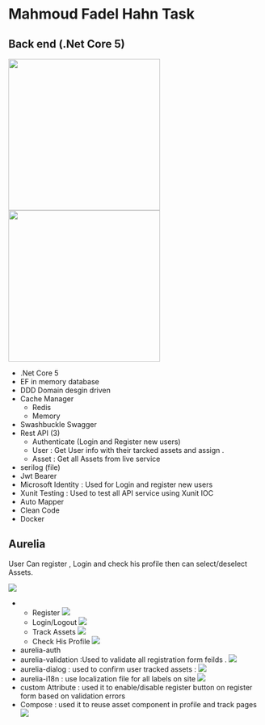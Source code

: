# Mahmoud Fadel Hahn Task
<div>
                <h2>Back end (.Net Core 5)</h2>   
                <img width="300px" src="https://user-images.githubusercontent.com/6877794/142911699-323a7c68-bd94-421c-85b0-b1c1392d2209.png">
                <img width="300px" src="https://user-images.githubusercontent.com/6877794/142931520-0e44992c-2ef2-4d1d-9d92-1345afb74220.png">
              </div>
              <ul class="list-group">
                <li class="list-group-item">.Net Core 5</li>
                <li class="list-group-item">EF in memory database</li>
                <li class="list-group-item">DDD Domain desgin driven</li>
                <li class="list-group-item"> Cache Manager
                  <ul>
                    <li> Redis
                    </li>
                    <li> Memory
                    </li>
                  </ul>
                </li>
                <li class="list-group-item">Swashbuckle Swagger</li>
                <li class="list-group-item">Rest API (3)
                  <ul class="list-group">
                    <li class="list-group-item">Authenticate (Login and Register new users) </li>
                    <li class="list-group-item">User : Get User info with their tarcked assets and assign . </li>
                    <li class="list-group-item">Asset : Get all Assets from live service </li>
                  </ul>
                </li>
                <li class="list-group-item">serilog (file) </li>
                <li class="list-group-item">Jwt Bearer </li>
                <li class="list-group-item">Microsoft Identity : Used for Login and register new users</li>
                <li class="list-group-item">Xunit Testing : Used to test all API service using Xunit IOC</li>
                <li class="list-group-item">Auto Mapper</li>
                <li class="list-group-item">Clean Code</li>
                <li class="list-group-item">Docker</li>
              </ul>
              <div>  
            <h2> Aurelia</h2>            
            <p>User Can register , Login and check his profile then can select/deselect Assets.</p>
            <img src="https://user-images.githubusercontent.com/6877794/142912799-7edf5abc-20da-427b-bdb1-a04b0ba6ca60.png" />
            </div>
<ul class="list-group">
              <li>
                <ul>
                  <li>Register <img  src="https://user-images.githubusercontent.com/6877794/142933649-51f582fe-9e9b-42d5-be3c-c9de4e8e24a4.png" />                  
</li>
                  <li>Login/Logout 
                    <img  src="https://user-images.githubusercontent.com/6877794/142933472-13faf580-91af-4ecc-98a3-7f2cb112904a.png" />                    
 </li>
                  <li>Track Assets 
                     <img  src="https://user-images.githubusercontent.com/6877794/142933972-2041d08c-ab81-4003-9bff-37215ff3bea3.png" />   
                  
</li>
                  <li>Check His Profile
                    <img  src="https://user-images.githubusercontent.com/6877794/142934090-2f4f86c1-2214-4cc2-b14c-811eb81f3eff.png" />                   
</li>
                </ul>
              </li>
              <li class="list-group-item">aurelia-auth</li>
              <li class="list-group-item">aurelia-validation :Used to validate all registration form feilds .
                <img
                  src="https://user-images.githubusercontent.com/6877794/142915528-6adc18ee-67ad-4e05-88c6-e5841643bc40.png" />
              </li>
              <li class="list-group-item">aurelia-dialog : used to confirm user tracked assets :
                <img
                  src="https://user-images.githubusercontent.com/6877794/142915939-31c59f02-28ab-4ffa-aa1f-c11adcb111fe.png" />
              </li>
              <li class="list-group-item">aurelia-i18n : use localization file for all labels on site
                <img
                  src="https://user-images.githubusercontent.com/6877794/142916569-93766f4c-f35d-479d-a8a8-9ff71a5bce79.png" />
              </li>
              <li class="list-group-item">custom Attribute : used it to enable/disable register button on register form
                based on validation errors </li>
              <li class="list-group-item">Compose : used it to reuse asset component in profile and track pages
                <img
                  src="https://user-images.githubusercontent.com/6877794/142916404-c4efbcbc-6a5f-4f97-b4a9-9f87d3bb4d28.png" />
              </li>
            </ul>
